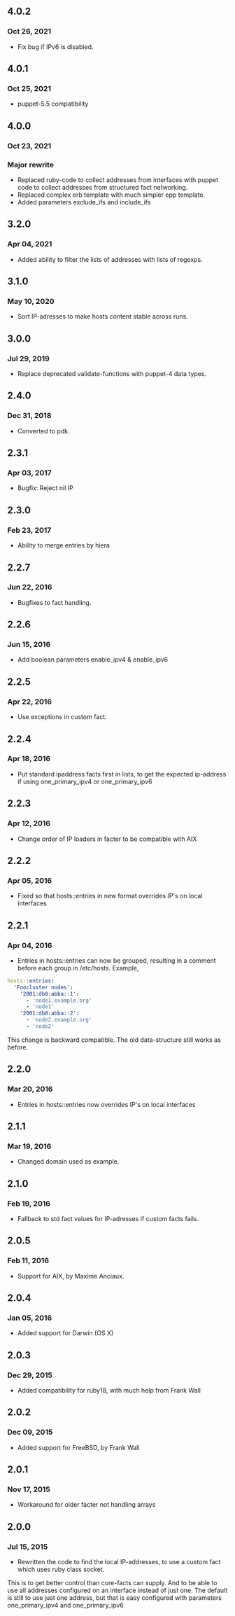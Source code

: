 ## 4.0.2
### Oct 26, 2021

* Fix bug if IPv6 is disabled.

## 4.0.1
### Oct 25, 2021

* puppet-5.5 compatibility

## 4.0.0
### Oct 23, 2021

### Major rewrite

* Replaced ruby-code to collect addresses from interfaces with puppet code to collect addresses from structured fact networking.
* Replaced complex erb template with much simpler epp template.
* Added parameters exclude_ifs and include_ifs

## 3.2.0
### Apr 04, 2021

* Added ability to filter the lists of addresses with lists of regexps.

## 3.1.0
### May 10, 2020

* Sort IP-adresses to make hosts content stable across runs.

## 3.0.0
### Jul 29, 2019

* Replace deprecated validate-functions with puppet-4 data types.

## 2.4.0
### Dec 31, 2018

* Converted to pdk.

## 2.3.1
### Apr 03, 2017

* Bugfix: Reject nil IP

## 2.3.0
### Feb 23, 2017

* Ability to merge entries by hiera

## 2.2.7
### Jun 22, 2016

* Bugfixes to fact handling.

## 2.2.6
### Jun 15, 2016

* Add boolean parameters enable_ipv4 & enable_ipv6

## 2.2.5
### Apr 22, 2016

* Use exceptions in custom fact.

## 2.2.4
### Apr 18, 2016

* Put standard ipaddress facts first in lists, to get the expected ip-address if using one_primary_ipv4 or one_primary_ipv6

## 2.2.3
### Apr 12, 2016

* Change order of IP loaders in facter to be compatible with AIX

## 2.2.2
### Apr 05, 2016

* Fixed so that hosts::entries in new format overrides IP's on local interfaces

## 2.2.1
### Apr 04, 2016

* Entries in hosts::entries can now be grouped, resulting in a comment before each group in /etc/hosts. Example,

```yaml
hosts::entries:
  'Foocluster nodes':
    '2001:db8:abba::1':
      - 'node1.example.org'
      - 'node1'
    '2001:db8:abba::2':
      - 'node2.example.org'
      - 'node2'
```

This change is backward compatible. The old data-structure still works as before.

## 2.2.0
### Mar 20, 2016

* Entries in hosts::entries now overrides IP's on local interfaces

## 2.1.1
### Mar 19, 2016

* Changed domain used as example.

## 2.1.0
### Feb 19, 2016

* Fallback to std fact values for IP-adresses if custom facts fails.

## 2.0.5
### Feb 11, 2016

* Support for AIX, by Maxime Anciaux.

## 2.0.4
### Jan 05, 2016

* Added support for Darwin (OS X)

## 2.0.3
### Dec 29, 2015

* Added compatibility for ruby18, with much help from Frank Wall

## 2.0.2
### Dec 09, 2015

* Added support for FreeBSD, by Frank Wall

## 2.0.1
### Nov 17, 2015

* Workaround for older facter not handling arrays

## 2.0.0
### Jul 15, 2015

* Rewritten the code to find the local IP-addresses, to use a custom fact which uses ruby class socket.

This is to get better control than core-facts can supply. And to be able to use
all addresses configured on an interface instead of just one.  The default is
still to use just one address, but that is easy configured with parameters
one_primary_ipv4 and one_primary_ipv6
